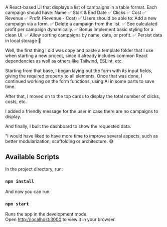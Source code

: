 A React-based UI that displays a list of campaigns in a table format.
Each campaign should have:
Name ✅
Start & End Date ✅
Clicks ✅
Cost ✅
Revenue ✅
Profit (Revenue - Cost) ✅
Users should be able to:
Add a new campaign via a form. ✅
Delete a campaign from the list. ✅
See calculated profit per campaign dynamically. ✅
Bonus
Implement basic styling for a clean UI. ✅
Allow sorting campaigns by name, date, or profit. ✅
Persist data in local storage 👀

Well, the first thing I did was copy and paste a template folder that I use when starting a new project, since it already includes common React dependencies as well as others like Tailwind, ESLint, etc.

Starting from that base, I began laying out the form with its input fields, giving the required property to all elements. Once that was done, I continued working on the form functions, using AI in some parts to save time.

After that, I moved on to the top cards to display the total number of clicks, costs, etc.

I added a friendly message for the user in case there are no campaigns to display.

And finally, I built the dashboard to show the requested data.

"I would have liked to have more time to improve several aspects, such as better modularization, scaffolding or architecture. 😅

## Available Scripts

In the project directory, run:

### `npm install`

And now you can run:

### `npm start`

Runs the app in the development mode.\
Open [http://localhost:3000](http://localhost:3000) to view it in your browser.
